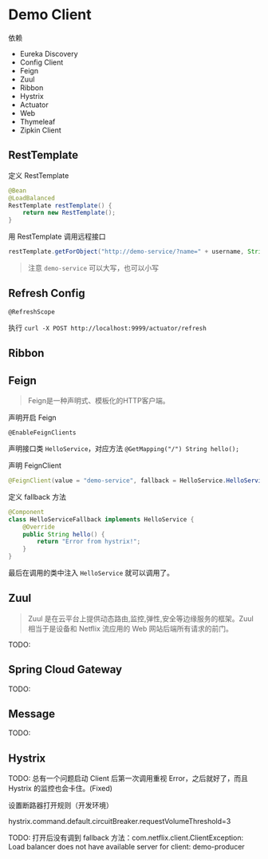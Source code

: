 

# Demo Client

依赖
- Eureka Discovery
- Config Client
- Feign
- Zuul
- Ribbon
- Hystrix
- Actuator
- Web
- Thymeleaf
- Zipkin Client

## RestTemplate
定义 RestTemplate
```java
@Bean
@LoadBalanced
RestTemplate restTemplate() {
    return new RestTemplate();
}
```

用 RestTemplate 调用远程接口
```java
restTemplate.getForObject("http://demo-service/?name=" + username, String.class);
```
>注意 `demo-service` 可以大写，也可以小写

## Refresh Config
`@RefreshScope`

执行 `curl -X POST http://localhost:9999/actuator/refresh`

## Ribbon

## Feign

>Feign是一种声明式、模板化的HTTP客户端。

声明开启 Feign
```
@EnableFeignClients
```

声明接口类 `HelloService`，对应方法 `@GetMapping("/") String hello();`

声明 FeignClient
```java
@FeignClient(value = "demo-service", fallback = HelloService.HelloServiceFallback.class)
```

定义 fallback 方法
```java
@Component
class HelloServiceFallback implements HelloService {
    @Override
    public String hello() {
        return "Error from hystrix!";
    }
}
```

最后在调用的类中注入 `HelloService` 就可以调用了。

## Zuul

>Zuul 是在云平台上提供动态路由,监控,弹性,安全等边缘服务的框架。Zuul 相当于是设备和 Netflix 流应用的 Web 网站后端所有请求的前门。

TODO:

## Spring Cloud Gateway

TODO:

## Message

TODO:


## Hystrix

TODO: 总有一个问题启动 Client 后第一次调用重视 Error，之后就好了，而且 Hystrix 的监控也会卡住。(Fixed)

设置断路器打开规则（开发环境）

hystrix.command.default.circuitBreaker.requestVolumeThreshold=3

TODO: 打开后没有调到 fallback 方法：com.netflix.client.ClientException: Load balancer does not have available server for client: demo-producer
